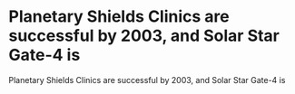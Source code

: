 # Planetary Shields Clinics are successful by 2003, and Solar Star Gate-4 is

Planetary Shields Clinics are successful by 2003, and Solar Star Gate-4 is